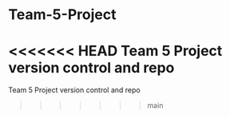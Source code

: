# Team-5-Project
<<<<<<< HEAD
Team 5 Project version control and repo
=======
Team 5 Project version control and repo

>>>>>>> main

